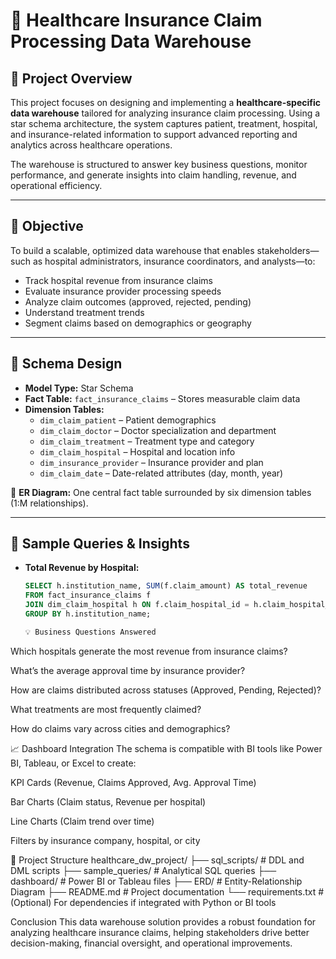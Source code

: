 # 🏥 Healthcare Insurance Claim Processing Data Warehouse

## 📌 Project Overview

This project focuses on designing and implementing a **healthcare-specific data warehouse** tailored for analyzing insurance claim processing. Using a star schema architecture, the system captures patient, treatment, hospital, and insurance-related information to support advanced reporting and analytics across healthcare operations.

The warehouse is structured to answer key business questions, monitor performance, and generate insights into claim handling, revenue, and operational efficiency.

---

## 🎯 Objective

To build a scalable, optimized data warehouse that enables stakeholders—such as hospital administrators, insurance coordinators, and analysts—to:

- Track hospital revenue from insurance claims
- Evaluate insurance provider processing speeds
- Analyze claim outcomes (approved, rejected, pending)
- Understand treatment trends
- Segment claims based on demographics or geography

---

## 🧱 Schema Design

- **Model Type:** Star Schema
- **Fact Table:** `fact_insurance_claims` – Stores measurable claim data
- **Dimension Tables:**
  - `dim_claim_patient` – Patient demographics
  - `dim_claim_doctor` – Doctor specialization and department
  - `dim_claim_treatment` – Treatment type and category
  - `dim_claim_hospital` – Hospital and location info
  - `dim_insurance_provider` – Insurance provider and plan
  - `dim_claim_date` – Date-related attributes (day, month, year)

🧩 **ER Diagram:** One central fact table surrounded by six dimension tables (1:M relationships).

---

## 🧪 Sample Queries & Insights

- **Total Revenue by Hospital:**
  ```sql
  SELECT h.institution_name, SUM(f.claim_amount) AS total_revenue
  FROM fact_insurance_claims f
  JOIN dim_claim_hospital h ON f.claim_hospital_id = h.claim_hospital_id
  GROUP BY h.institution_name;

  💡 Business Questions Answered
Which hospitals generate the most revenue from insurance claims?

What’s the average approval time by insurance provider?

How are claims distributed across statuses (Approved, Pending, Rejected)?

What treatments are most frequently claimed?

How do claims vary across cities and demographics?

📈 Dashboard Integration
The schema is compatible with BI tools like Power BI, Tableau, or Excel to create:

KPI Cards (Revenue, Claims Approved, Avg. Approval Time)

Bar Charts (Claim status, Revenue per hospital)

Line Charts (Claim trend over time)

Filters by insurance company, hospital, or city

📂 Project Structure 
healthcare_dw_project/
├── sql_scripts/            # DDL and DML scripts
├── sample_queries/         # Analytical SQL queries
├── dashboard/              # Power BI or Tableau files
├── ERD/                    # Entity-Relationship Diagram
├── README.md               # Project documentation
└── requirements.txt        # (Optional) For dependencies if integrated with Python or BI tools

 Conclusion
This data warehouse solution provides a robust foundation for analyzing healthcare insurance claims, helping stakeholders drive better decision-making, financial oversight, and operational improvements.


